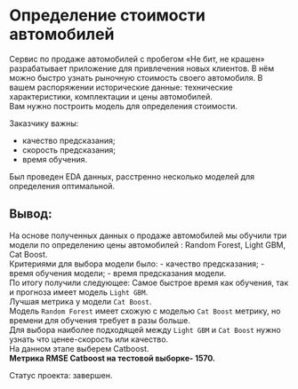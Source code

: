 # Определение стоимости автомобилей
 Сервис по продаже автомобилей с пробегом «Не бит, не крашен» разрабатывает приложение для привлечения новых клиентов. В нём можно быстро узнать рыночную стоимость своего автомобиля. В вашем распоряжении исторические данные: технические характеристики, комплектации и цены автомобилей.<br>
 Вам нужно построить модель для определения стоимости.

Заказчику важны:
- качество предсказания;
- скорость предсказания;
- время обучения.

Был проведен EDA данных, расстренно несколько моделей для определения оптимальной.


## Вывод:
На основе полученных данных о продаже автомобилей мы обучили три модели по определению цены автомобилей : Random Forest, Light GBM, Cat Boost. <br>
Критериями для выбора модели было: - качество предсказания; - время обучения модели; - время предсказания модели.<br> 
По итогу получили следующее:
Самое быстрое время как обучения, так и прогноза имеет модель `Light GBM`.<br> 
Лучшая метрика у модели `Сat Boost`.<br> 
Модель `Random Forest` имеет схожую с моделью `Сat Boost` метрику, но времени для обучения требует в разы больше.<br> 
Для выбора наиболее подходящей между `Light GBM` и `Cat Boost` нужно узнать что ценее-скорость или качество.<br> 
На данном этапе выберем Catboost.<br> 
**Метрика RMSE Catboost на тестовой выборке- 1570.**

Статус проекта: завершен.
